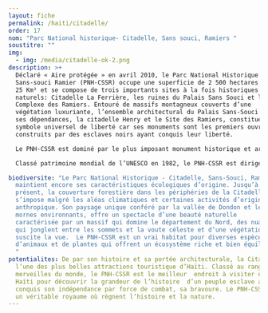 ```yaml
---
layout: fiche
permalink: /haiti/citadelle/
order: 17
nom: "Parc National historique- Citadelle, Sans souci, Ramiers "
soustitre: ""
img:
  - img: /media/citadelle-ok-2.png
description: >+
  Déclaré « Aire protégée » en avril 2010, le Parc National Historique
  Sans-souci Ramier (PNH-CSSR) occupe une superficie de 2 500 hectares soit
  25 Km² et se compose de trois importants sites à la fois historiques et
  naturels: Citadelle La Ferrière, les ruines du Palais Sans Souci et le
  Complexe des Ramiers. Entouré de massifs montagneux couverts d’une
  végétation luxuriante, l’ensemble architectural du Palais Sans-Souci et
  ses dépendances, la citadelle Henry et le Site des Ramiers, constitue le
  symbole universel de liberté car ses monuments sont les premiers ouvrages
  construits par des esclaves noirs ayant conquis leur liberté.

  Le PNH-CSSR est dominé par le plus imposant monument historique et architectural haïtien, la Citadelle Henry (970 m d’altitude) qui a été construite par le Roi Henry Christophe (Henri Ier) au début du 19e siècle. Situés à l’intérieur du parc national historique créé par décret présidentiel en 1978 afin de préserver le splendide cadre naturel de pics montagneux couverts d’une végétation luxuriante, la Citadelle Henry, le site des Ramiers et le palais Sans-souci représentent les premiers monuments historiques accouchant l’indépendance de la première nation nègre du monde.

  Classé patrimoine mondial de l’UNESCO en 1982, le PNH-CSSR est dirigé depuis 2013 par un Conseil Interministériel de Gestion composé des représentants de six ministères, sous la présidence du Premier Ministre du Gouvernement de la République. Le Secrétariat permanent de ce conseil est assuré par la Direction Générale de l’ISPAN (Institut de Sauvegarde du Patrimoine National) point focal de l’État.

biodiversite: "Le Parc National Historique - Citadelle, Sans-Souci, Ramiers,
  maintient encore ses caractéristiques écologiques d’origine. Jusqu’à
  présent, la couverture forestière dans les périphéries de la Citadelle
  s’impose malgré les aléas climatiques et certaines activités d’origine
  anthropique. Son paysage unique conféré par la vallée de Dondon et les
  mornes environnants, offre un spectacle d’une beauté naturelle
  caractérisée par un massif qui domine le département du Nord, des nuages
  qui jonglent entre les sommets et la voute céleste et d’une végétation qui
  suscite la vue.  Le PNH-CSSR est un vrai habitat pour diverses espèces
  d’animaux et de plantes qui offrent un écosystème riche et bien équilibré.
  "
potentialites: De par son histoire et sa portée architecturale, la Citadelle est
  l’une des plus belles attractions touristique d’Haïti. Classé au rang des
  merveilles du monde, le PNH-CSSR est le meilleur  endroit à visiter en
  Haïti pour découvrir la grandeur de l’histoire  d’un peuple esclave ayant
  conquis son indépendance par force de combat, sa bravoure. Le PNH-CSSR est
  un véritable royaume où règnent l’histoire et la nature.
---
```

